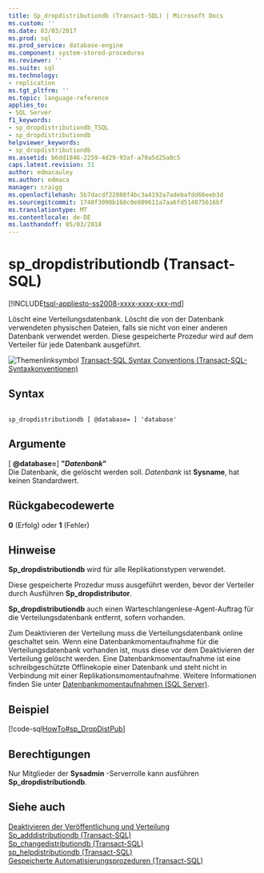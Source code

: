 ```yaml
---
title: Sp_dropdistributiondb (Transact-SQL) | Microsoft Docs
ms.custom: ''
ms.date: 03/03/2017
ms.prod: sql
ms.prod_service: database-engine
ms.component: system-stored-procedures
ms.reviewer: ''
ms.suite: sql
ms.technology:
- replication
ms.tgt_pltfrm: ''
ms.topic: language-reference
applies_to:
- SQL Server
f1_keywords:
- sp_dropdistributiondb_TSQL
- sp_dropdistributiondb
helpviewer_keywords:
- sp_dropdistributiondb
ms.assetid: b6dd1846-2259-4d29-93af-a70a5d25a0c5
caps.latest.revision: 31
author: edmacauley
ms.author: edmaca
manager: craigg
ms.openlocfilehash: 5b7dacdf22808f4bc3a4192a7adebafdd66eeb3d
ms.sourcegitcommit: 1740f3090b168c0e809611a7aa6fd514075616bf
ms.translationtype: MT
ms.contentlocale: de-DE
ms.lasthandoff: 05/03/2018
---
```

# <a name="spdropdistributiondb-transact-sql"></a>sp_dropdistributiondb (Transact-SQL)
[!INCLUDE[tsql-appliesto-ss2008-xxxx-xxxx-xxx-md](../../includes/tsql-appliesto-ss2008-xxxx-xxxx-xxx-md.md)]

  Löscht eine Verteilungsdatenbank. Löscht die von der Datenbank verwendeten physischen Dateien, falls sie nicht von einer anderen Datenbank verwendet werden. Diese gespeicherte Prozedur wird auf dem Verteiler für jede Datenbank ausgeführt.  
  
 ![Themenlinksymbol](../../database-engine/configure-windows/media/topic-link.gif "Topic link icon") [Transact-SQL Syntax Conventions (Transact-SQL-Syntaxkonventionen)](../../t-sql/language-elements/transact-sql-syntax-conventions-transact-sql.md)  
  
## <a name="syntax"></a>Syntax  
  
```  
  
sp_dropdistributiondb [ @database= ] 'database'  
```  
  
## <a name="arguments"></a>Argumente  
 [  **@database=**] **"***Datenbank***"**  
 Die Datenbank, die gelöscht werden soll. *Datenbank* ist **Sysname**, hat keinen Standardwert.  
  
## <a name="return-code-values"></a>Rückgabecodewerte  
 **0** (Erfolg) oder **1** (Fehler)  
  
## <a name="remarks"></a>Hinweise  
 **Sp_dropdistributiondb** wird für alle Replikationstypen verwendet.  
  
 Diese gespeicherte Prozedur muss ausgeführt werden, bevor der Verteiler durch Ausführen **Sp_dropdistributor**.  
  
 **Sp_dropdistributiondb** auch einen Warteschlangenlese-Agent-Auftrag für die Verteilungsdatenbank entfernt, sofern vorhanden.  
  
 Zum Deaktivieren der Verteilung muss die Verteilungsdatenbank online geschaltet sein. Wenn eine Datenbankmomentaufnahme für die Verteilungsdatenbank vorhanden ist, muss diese vor dem Deaktivieren der Verteilung gelöscht werden. Eine Datenbankmomentaufnahme ist eine schreibgeschützte Offlinekopie einer Datenbank und steht nicht in Verbindung mit einer Replikationsmomentaufnahme. Weitere Informationen finden Sie unter [Datenbankmomentaufnahmen &#40;SQL Server&#41;](../../relational-databases/databases/database-snapshots-sql-server.md).  
  
## <a name="example"></a>Beispiel  
 [!code-sql[HowTo#sp_DropDistPub](../../relational-databases/replication/codesnippet/tsql/sp-dropdistributiondb-tr_1.sql)]  
  
## <a name="permissions"></a>Berechtigungen  
 Nur Mitglieder der **Sysadmin** -Serverrolle kann ausführen **Sp_dropdistributiondb**.  
  
## <a name="see-also"></a>Siehe auch  
 [Deaktivieren der Veröffentlichung und Verteilung](../../relational-databases/replication/disable-publishing-and-distribution.md)   
 [Sp_adddistributiondb &#40;Transact-SQL&#41;](../../relational-databases/system-stored-procedures/sp-adddistributiondb-transact-sql.md)   
 [Sp_changedistributiondb &#40;Transact-SQL&#41;](../../relational-databases/system-stored-procedures/sp-changedistributiondb-transact-sql.md)   
 [sp_helpdistributiondb &#40;Transact-SQL&#41;](../../relational-databases/system-stored-procedures/sp-helpdistributiondb-transact-sql.md)   
 [Gespeicherte Automatisierungsprozeduren &#40;Transact-SQL&#41;](../../relational-databases/system-stored-procedures/replication-stored-procedures-transact-sql.md)  
  
  
